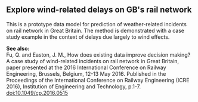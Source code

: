 ## Explore wind-related delays on GB's rail network
This is a prototype data model for prediction of weather-related incidents on rail network in Great Britain. The method
is demonstrated with a case study example in the context of delays due largely to wind effects.

**See also:**\
Fu, Q. and Easton, J. M., How does existing data improve decision making? A case study of wind-related incidents on rail
 network in Great Britain, paper presented at the 2016 International Conference on Railway Engineering, Brussels,
Belgium, 12-13 May 2016. Published in the Proceedings of the International Conference on Railway Engineering (ICRE
2016), Institution of Engineering and Technology, p.1-7.
[doi:10.1049/cp.2016.0515](http://digital-library.theiet.org/content/conferences/10.1049/cp.2016.0515)


